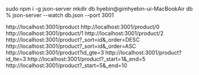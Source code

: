 <!-- @format -->

sudo npm i -g json-server
mkdir db
hyebin@gimhyebin-ui-MacBookAir db % json-server --watch db.json --port 3001

http://localhost:3001/product
http://localhost:3001/product/0
http://localhost:3001/product/1
http://localhost:3001/product/2
http://localhost:3001/product?\_sort=id&\_order=DESC
http://localhost:3001/product?\_sort=id&\_order=ASC
http://localhost:3001/product?id_gte=3
http://localhost:3001/product?id_lte=3
http://localhost:3001/product?\_start=1&\_end=5
http://localhost:3001/product?\_start=5&\_end=10
